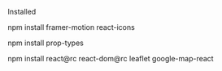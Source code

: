 Installed 

npm install framer-motion react-icons

npm install prop-types


npm install react@rc react-dom@rc leaflet
google-map-react

<!-- AI GEN Map.jsx code-->


<!-- import React, { useEffect } from 'react';
import L from 'leaflet';
import 'leaflet/dist/leaflet.css';

const Map = () => {
  useEffect(() => {
    // Initialize the map
    const map = L.map('map').setView([-1.325, 36.865], 15); // Coordinates of Avenue Park 2, Embakasi South, Nairobi

    // Add OpenStreetMap tiles
    L.tileLayer('https://{s}.tile.openstreetmap.org/{z}/{x}/{y}.png', {
      attribution:
        '&copy; <a href="https://www.openstreetmap.org/copyright">OpenStreetMap</a> contributors',
    }).addTo(map);

    // Add a marker
    L.marker([-1.325, 36.865])
      .addTo(map)
      .bindPopup('Your Company Location')
      .openPopup();

    // Cleanup on component unmount
    return () => {
      map.remove();
    };
  }, []);

  return (
    <div
      id="map"
      style={{
        height: '400px',
        width: '100%',
        border: '1px solid #ccc',
        borderRadius: '8px',
      }}
    ></div>
  );
};

export default Map; -->
